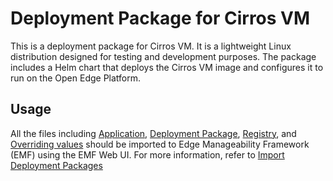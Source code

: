 <!---
  SPDX-FileCopyrightText: (C) 2025 Intel Corporation
  SPDX-License-Identifier: Apache-2.0
-->

# Deployment Package for Cirros VM

This is a deployment package for Cirros VM. It is a lightweight Linux distribution designed for testing and development purposes. 
The package includes a Helm chart that deploys the Cirros VM image and configures it to run on the Open Edge Platform.

## Usage
All the files including [Application](app.yaml), [Deployment Package](dp.yaml), [Registry](registry.yaml), and [Overriding values](values.yaml) 
should be imported to Edge Manageability Framework (EMF) using the EMF Web UI. 
For more information, refer to [Import Deployment Packages](https://docs.openedgeplatform.intel.com/edge-manage-docs/main/user_guide/package_software/import_deployment.html) 

